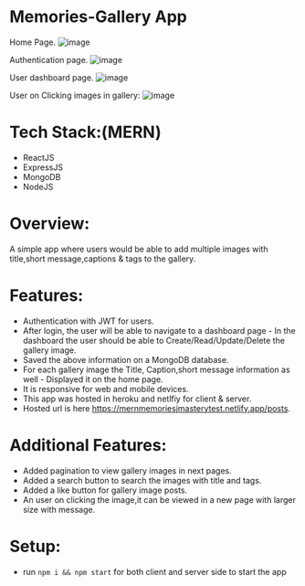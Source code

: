 # Memories-Gallery App

Home Page.
![image](https://user-images.githubusercontent.com/34540460/125733230-28f52632-11d3-4cc3-acfd-7d1b4b964459.png)

Authentication page.
![image](https://user-images.githubusercontent.com/34540460/125733187-dc2b35c8-19f4-4213-a15e-93e16ff39ac5.png)

User dashboard page.
![image](https://user-images.githubusercontent.com/34540460/125732419-485dedb5-7928-4cf8-bc66-569ed2f0bc8e.png)

User on Clicking images in gallery:
![image](https://user-images.githubusercontent.com/34540460/125733625-715ff782-81c1-415b-bce6-0dff2cf79c52.png)


# Tech Stack:(MERN)
- ReactJS 
- ExpressJS 
- MongoDB 
- NodeJS 
# Overview:
A simple app where users would be able to add multiple images with title,short message,captions & tags to the gallery. 
# Features:
- Authentication with JWT for users.
- After login, the user will be able to navigate to a dashboard page - In the dashboard the user should be able to 
  Create/Read/Update/Delete the gallery image.
- Saved the above information on a MongoDB database.
- For each gallery image the Title, Caption,short message information as well - Displayed it on the home page. 
- It is responsive for web and mobile devices.
- This app was hosted in heroku and netlfiy for client & server.
- Hosted url is here https://mernmemoriesjmasterytest.netlify.app/posts.
# Additional Features:
- Added pagination to view gallery images in next pages.
- Added a search button to search the images with title and tags.
- Added a like button for gallery image posts. 
- An user on clicking the image,it can be viewed in a new page with larger size with message.

# Setup:
- run ```npm i && npm start``` for both client and server side to start the app
